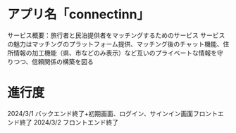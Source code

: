 # アプリ名「connectinn」
サービス概要：旅行者と民泊提供者をマッチングするためのサービス
サービスの魅力はマッチングのプラットフォーム提供、マッチング後のチャット機能、住所情報の加工機能（県、市などのみ表示）など互いのプライベートな情報を守りつつ、信頼関係の構築を図る

# 進行度
2024/3/1 バックエンド終了+初期画面、ログイン、サインイン画面フロントエンド終了
2024/3/2 フロントエンド終了
